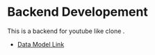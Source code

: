 # Backend Developement

This is a backend for youtube like clone .

- [Data Model Link](https://app.eraser.io/workspace/YtPqZ1VogxGy1jzIDkzj)